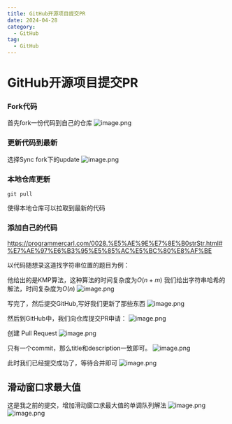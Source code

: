 ```yaml
---
title: GitHub开源项目提交PR
date: 2024-04-28
category:
  - GitHub
tag:
  - GitHub
---
```

# GitHub开源项目提交PR

### Fork代码

首先fork一份代码到自己的仓库
![image.png](https://s2.loli.net/2024/04/28/MXjRUmgDvHuKPc5.webp)

### 更新代码到最新

选择Sync fork下的update
![image.png](https://s2.loli.net/2024/04/28/c5sJljVNrtn4DuY.webp)

### 本地仓库更新

```
git pull
```

使得本地仓库可以拉取到最新的代码


### 添加自己的代码
https://programmercarl.com/0028.%E5%AE%9E%E7%8E%B0strStr.html#%E7%AE%97%E6%B3%95%E5%85%AC%E5%BC%80%E8%AF%BE

以代码随想录这道找字符串位置的题目为例：

他给出的是KMP算法，这种算法的时间复杂度为$O(n+m)$
我们给出字符串哈希的解法，时间复杂度为$O(n)$
![image.png](https://s2.loli.net/2024/04/28/mdP3uetUSVpb1Wl.webp)

写完了，然后提交GitHub,写好我们更新了那些东西
![image.png](https://s2.loli.net/2024/04/28/ZBjdNExWhvqQG5C.webp)

然后到GitHub中，我们向仓库提交PR申请：
![image.png](https://s2.loli.net/2024/04/28/TG7OzAxIpeFljmd.webp)

创建 Pull Request
![image.png](https://s2.loli.net/2024/04/28/6junkJAgVaQ2Eoy.webp)

只有一个commit，那么title和description一致即可。
![image.png](https://s2.loli.net/2024/04/28/bx6gRGTn3BIHQNF.webp)


此时我们已经提交成功了，等待合并即可
![image.png](https://s2.loli.net/2024/04/28/mO5NIWXZjTnU1bG.webp)


## 滑动窗口求最大值

这是我之前的提交，增加滑动窗口求最大值的单调队列解法
![image.png](https://s2.loli.net/2024/04/28/QF9U5CH2KrcztdL.webp)
![image.png](https://s2.loli.net/2024/04/28/BbJ9K583mYDwaeE.webp)
